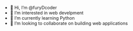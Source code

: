 - 👋 Hi, I’m @furyDcoder
- 👀 I’m interested in web develpment 
- 🌱 I’m currently learning Python
- 💞️ I’m looking to collaborate on building web applications

